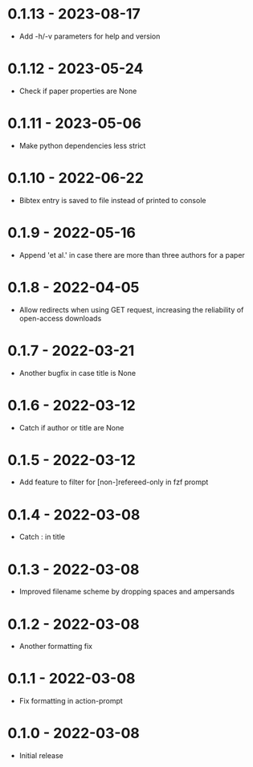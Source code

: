 # 0.1.13 - 2023-08-17
- Add -h/-v parameters for help and version

# 0.1.12 - 2023-05-24
- Check if paper properties are None

# 0.1.11 - 2023-05-06
- Make python dependencies less strict

# 0.1.10 - 2022-06-22
- Bibtex entry is saved to file instead of printed to console

# 0.1.9 - 2022-05-16
- Append 'et al.' in case there are more than three authors for a paper

# 0.1.8 - 2022-04-05
- Allow redirects when using GET request, increasing the reliability of open-access downloads

# 0.1.7 - 2022-03-21
- Another bugfix in case title is None

# 0.1.6 - 2022-03-12
- Catch if author or title are None

# 0.1.5 - 2022-03-12
- Add feature to filter for [non-]refereed-only in fzf prompt

# 0.1.4 - 2022-03-08
- Catch : in title

# 0.1.3 - 2022-03-08
- Improved filename scheme by dropping spaces and ampersands

# 0.1.2 - 2022-03-08
- Another formatting fix

# 0.1.1 - 2022-03-08
- Fix formatting in action-prompt

# 0.1.0 - 2022-03-08
- Initial release
